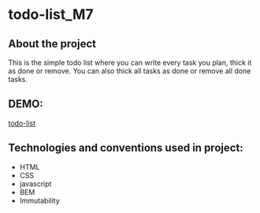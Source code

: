 # todo-list_M7
## About the project
 This is the simple todo list where you can write every task you plan, thick it as done or  remove. 
 You can also thick all tasks as done or remove all done tasks.
## DEMO:
[todo-list](https://it2021db.github.io/todo-list_M7/)
## Technologies and conventions used in project:
* HTML
* CSS
* javascript
* BEM
* Immutability
